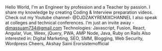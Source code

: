 Hello World,
I'm an Engineer by profession and a Teacher by passion.
I share my knowledge by creating Coding & Interview preparation videos.
Check out my Youtube channel- @DJDZAKYREMIXCHANNEL
I also speak at colleges and technical conferences. I'm just an invite away - dimassuam734@gmail.com
Technologies:
Javascript, Fusion, React, Angular, Vue, Weex, jQuery, PWA, AMP
Node, Java, Ruby on Rails
Also interested in:
Digital Marketing, SEO, SMM, Blogging, Web Security, Wordpress
Cheers,
Akshay Saini
Erorsistemofficial
